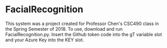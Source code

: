 
# FacialRecognition

This system was a project created for Professor Chen's CSC490 class in the Spring Semester of 2018.
To use, download and run FacialRecognition.py. Insert the Github token code into the gT variable slot and your Azure Key into the KEY slot.

